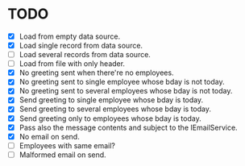 ﻿# TODO
- [x] Load from empty data source.
- [x] Load single record from data source.
- [ ] Load several records from data source.
- [ ] Load from file with only header.
- [x] No greeting sent when there're no employees.
- [x] No greeting sent to single employee whose bday is not today.
- [x] No greeting sent to several employees whose bday is not today.
- [x] Send greeting to single employee whose bday is today.
- [x] Send greeting to several employees whose bday is today.
- [x] Send greeting only to employees whose bday is today.
- [x] Pass also the message contents and subject to the IEmailService.
- [x] No email on send.
- [ ] Employees with same email?
- [ ] Malformed email on send.